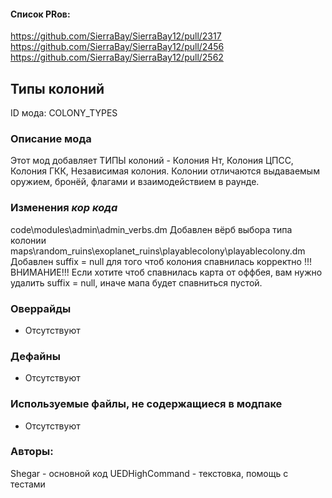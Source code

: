 
#### Список PRов:
https://github.com/SierraBay/SierraBay12/pull/2317
https://github.com/SierraBay/SierraBay12/pull/2456
https://github.com/SierraBay/SierraBay12/pull/2562
<!--
  Ссылки на PRы, связанные с модом:
  - Создание
  - Большие изменения
-->

<!-- Название мода. Не важно на русском или на английском. -->
## Типы колоний

ID мода: COLONY_TYPES
<!--
  Название модпака прописными буквами, СОЕДИНЁННЫМИ_ПОДЧЁРКИВАНИЕМ,
  которое ты будешь использовать для обозначения файлов.
-->

### Описание мода

Этот мод добавляет ТИПЫ колоний - Колония Нт, Колония ЦПСС, Колония ГКК, Независимая колония.
Колонии отличаются выдаваемым оружием, бронёй, флагами и взаимодействием в раунде.
<!--
  Что он делает, что добавляет: что, куда, зачем и почему - всё здесь.
  А также любая полезная информация.
-->

### Изменения *кор кода*

code\modules\admin\admin_verbs.dm
  Добавлен вёрб выбора типа колонии
maps\random_ruins\exoplanet_ruins\playablecolony\playablecolony.dm
  Добавлен suffix = null для того чтоб колония спавнилась корректно
!!!ВНИМАНИЕ!!!
Если хотите чтоб спавнилась карта от оффбея, вам нужно удалить suffix = null, иначе мапа будет спавниться пустой.
<!--
  Если вы редактировали какие-либо процедуры или переменные в кор коде,
  они должны быть указаны здесь.
  Нужно указать и файл, и процедуры/переменные.

  Изменений нет - напиши "Отсутствуют"
-->

### Оверрайды

- Отсутствуют
<!--
  Если ты добавлял новый модульный оверрайд, его нужно указать здесь.
  Здесь указываются оверрайды в твоём моде и папке `_master_files`

  Изменений нет - напиши "Отсутствуют"
-->

### Дефайны

- Отсутствуют
<!--
  Если требовалось добавить какие-либо дефайны, укажи файлы,
  в которые ты их добавил, а также перечисли имена.
  И то же самое, если ты используешь дефайны, определённые другим модом.

  Не используешь - напиши "Отсутствуют"
-->

### Используемые файлы, не содержащиеся в модпаке

- Отсутствуют
<!--
  Будь то немодульный файл или модульный файл, который не содержится в папке,
  принадлежащей этому конкретному моду, он должен быть упомянут здесь.
  Хорошими примерами являются иконки или звуки, которые используются одновременно
  несколькими модулями, или что-либо подобное.
-->

### Авторы:

Shegar - основной код
UEDHighCommand - текстовка, помощь с тестами
<!--
  Здесь находится твой никнейм
  Если работал совместно - никнеймы тех, кто помогал.
  В случае порта чего-либо должна быть ссылка на источник.
-->
